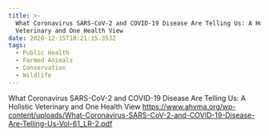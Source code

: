 ```yaml
---
title: >-
  What Coronavirus SARS-CoV-2 and COVID-19 Disease Are Telling Us: A Holistic
  Veterinary and One Health View
date: 2020-12-15T18:21:15.353Z
tags:
  - Public Health
  - Farmed Animals
  - Conservation
  - Wildlife
---
```

What Coronavirus SARS-CoV-2 and COVID-19 Disease Are Telling Us: A Holistic Veterinary and One Health View
https://www.ahvma.org/wp-content/uploads/What-Coronavirus-SARS-CoV-2-and-COVID-19-Disease-Are-Telling-Us-Vol-61_LR-2.pdf
